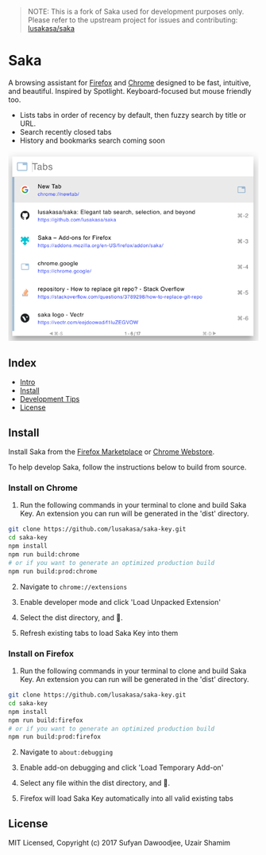 > NOTE: This is a fork of Saka used for development purposes only. Please refer to the upstream project for issues and contributing: [lusakasa/saka](https://github.com/lusakasa/saka)

# Saka

A browsing assistant for [Firefox](https://addons.mozilla.org/firefox/addon/saka/) and [Chrome](https://chrome.google.com/webstore/detail/saka/nbdfpcokndmapcollfpjdpjlabnibjdi) designed to be fast, intuitive, and beautiful. Inspired by Spotlight. Keyboard-focused but mouse friendly too.

* Lists tabs in order of recency by default, then fuzzy search by title or URL.
* Search recently closed tabs
* History and bookmarks search coming soon

![Preview](./images/preview.png)



## Index

* [Intro](#intro)
* [Install](#install)
* [Development Tips](#development-tips)
* [License](#license)

## Install

Install Saka from the [Firefox Marketplace](https://addons.mozilla.org/firefox/addon/saka/) or [Chrome Webstore](https://chrome.google.com/webstore/detail/saka/nbdfpcokndmapcollfpjdpjlabnibjdi).

To help develop Saka, follow the instructions below to build from source.

### Install on Chrome

1. Run the following commands in your terminal to clone and build Saka Key. 
  An extension you can run will be generated in the 'dist' directory.

  ```sh
  git clone https://github.com/lusakasa/saka-key.git
  cd saka-key
  npm install
  npm run build:chrome
  # or if you want to generate an optimized production build
  npm run build:prod:chrome
  ```

2. Navigate to `chrome://extensions`

3. Enable developer mode and click 'Load Unpacked Extension'

4. Select the dist directory, and &#128640;.

5. Refresh existing tabs to load Saka Key into them

### Install on Firefox

1. Run the following commands in your terminal to clone and build Saka Key. 
  An extension you can run will be generated in the 'dist' directory.

  ```sh
  git clone https://github.com/lusakasa/saka-key.git
  cd saka-key
  npm install
  npm run build:firefox
  # or if you want to generate an optimized production build
  npm run build:prod:firefox
  ```

2. Navigate to `about:debugging`

3. Enable add-on debugging and click 'Load Temporary Add-on'

4. Select any file within the dist directory, and &#128640;.

5. Firefox will load Saka Key automatically into all valid existing tabs

## License

MIT Licensed, Copyright (c) 2017 Sufyan Dawoodjee, Uzair Shamim
